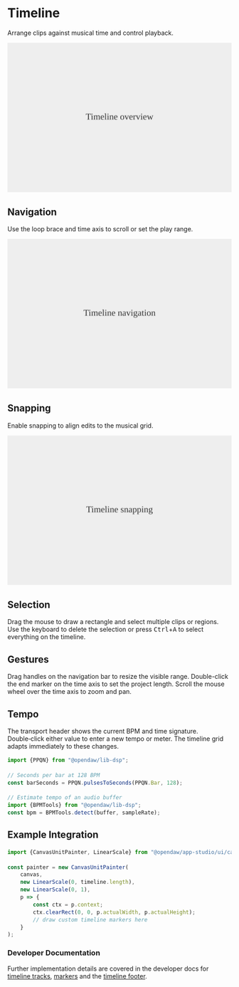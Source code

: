 # Timeline

Arrange clips against musical time and control playback.

![Timeline overview](./img/timeline-overview.svg)

## Navigation

Use the loop brace and time axis to scroll or set the play range.

![Timeline navigation](./img/timeline-navigation.svg)

## Snapping

Enable snapping to align edits to the musical grid.

![Timeline snapping menu](./img/timeline-snapping.svg)

## Selection

Drag the mouse to draw a rectangle and select multiple clips or regions.
Use the keyboard to delete the selection or press <kbd>Ctrl</kbd>+<kbd>A</kbd>
to select everything on the timeline.

## Gestures

Drag handles on the navigation bar to resize the visible range. Double-click
the end marker on the time axis to set the project length. Scroll the mouse
wheel over the time axis to zoom and pan.

## Tempo

The transport header shows the current BPM and time signature. Double‑click
either value to enter a new tempo or meter. The timeline grid adapts
immediately to these changes.

```ts
import {PPQN} from "@opendaw/lib-dsp";

// Seconds per bar at 128 BPM
const barSeconds = PPQN.pulsesToSeconds(PPQN.Bar, 128);
 
// Estimate tempo of an audio buffer
import {BPMTools} from "@opendaw/lib-dsp";
const bpm = BPMTools.detect(buffer, sampleRate);
```

## Example Integration

```ts
import {CanvasUnitPainter, LinearScale} from "@opendaw/app-studio/ui/canvas";

const painter = new CanvasUnitPainter(
    canvas,
    new LinearScale(0, timeline.length),
    new LinearScale(0, 1),
    p => {
        const ctx = p.context;
        ctx.clearRect(0, 0, p.actualWidth, p.actualHeight);
        // draw custom timeline markers here
    }
);
```

### Developer Documentation

Further implementation details are covered in the developer docs for
[timeline tracks](../../docs-dev/ui/timeline/tracks.md),
[markers](../../docs-dev/ui/timeline/markers.md) and the
[timeline footer](../../docs-dev/ui/timeline/footer.md).
